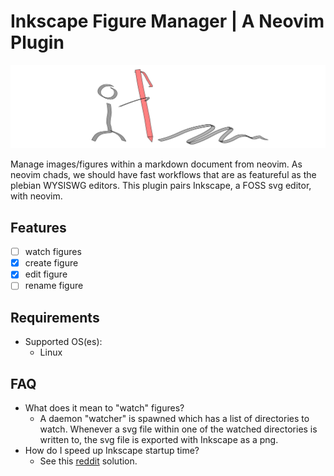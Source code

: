 # Inkscape Figure Manager | A Neovim Plugin

![InkFigMan Header Logo](header_logo.png)

Manage images/figures within a markdown document from neovim. As neovim chads,
we should have fast workflows that are as featureful as the plebian WYSISWG
editors. This plugin pairs Inkscape, a FOSS svg editor, with neovim.

## Features

- [ ] watch figures
- [x] create figure
- [x] edit figure
- [ ] rename figure

## Requirements

- Supported OS(es):
  - Linux

## FAQ

- What does it mean to  "watch" figures?
  - A daemon "watcher" is spawned which has a list of directories to watch.
    Whenever a svg file within one of the watched directories is written to,
    the svg file is exported with Inkscape as a png.
- How do I speed up Inkscape startup time?
  - See this
    [reddit](https://www.reddit.com/r/lua/comments/2vwkq5/structuring_my_lua_code/)
    solution.
